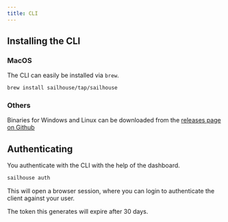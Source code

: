 ```yaml
---
title: CLI
---
```


## Installing the CLI

### MacOS

The CLI can easily be installed via `brew`.

```sh
brew install sailhouse/tap/sailhouse
```

### Others

Binaries for Windows and Linux can be downloaded from the [releases page on Github](https://github.com/sailhouse/cli/releases)

## Authenticating

You authenticate with the CLI with the help of the dashboard.

```sh
sailhouse auth
```

This will open a browser session, where you can login to authenticate the client against your user.

The token this generates will expire after 30 days.
<!--
## Command Reference

### List teams

```bash
sailhouse teams list
```

### Set team

```bash
sailhouse teams set
```

### List apps

```bash
sailhouse apps list
```

### Create an app

```bash
sailhouse apps create
```

### Create a token for an app

```bash
sailhouse tokens create [app]
``` -->
